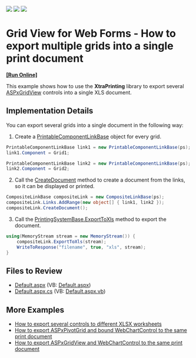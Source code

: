 <!-- default badges list -->
![](https://img.shields.io/endpoint?url=https://codecentral.devexpress.com/api/v1/VersionRange/128538425/22.2.3%2B)
[![](https://img.shields.io/badge/Open_in_DevExpress_Support_Center-FF7200?style=flat-square&logo=DevExpress&logoColor=white)](https://supportcenter.devexpress.com/ticket/details/E1535)
[![](https://img.shields.io/badge/📖_How_to_use_DevExpress_Examples-e9f6fc?style=flat-square)](https://docs.devexpress.com/GeneralInformation/403183)
<!-- default badges end -->

# Grid View for Web Forms - How to export multiple grids into a single print document
<!-- run online -->
**[[Run Online]](https://codecentral.devexpress.com/128538425/)**
<!-- run online end -->

This example shows how to use the **XtraPrinting** library to export several  [ASPxGridView](https://docs.devexpress.com/AspNet/DevExpress.Web.ASPxGridView) controls into a single XLS document.

## Implementation Details

You can export several grids into a single document in the following way:

1. Create a [PrintableComponentLinkBase](https://docs.devexpress.com/CoreLibraries/DevExpress.XtraPrintingLinks.PrintableComponentLinkBase) object for every grid.

```cs
PrintableComponentLinkBase link1 = new PrintableComponentLinkBase(ps);
link1.Component = Grid1;

PrintableComponentLinkBase link2 = new PrintableComponentLinkBase(ps);
link2.Component = Grid2;
```

2. Call the [CreateDocument](https://docs.devexpress.com/CoreLibraries/DevExpress.XtraPrinting.LinkBase.CreateDocument) method to create a document from the links, so it can be displayed or printed.

```cs
CompositeLinkBase compositeLink = new CompositeLinkBase(ps);
compositeLink.Links.AddRange(new object[] { link1, link2 });
compositeLink.CreateDocument();
```

3. Call the [PrintingSystemBase.ExportToXls](https://docs.devexpress.com/CoreLibraries/DevExpress.XtraPrinting.LinkBase.ExportToXls(System.IO.Stream)) method to export the document.

```cs
using(MemoryStream stream = new MemoryStream()) {
    compositeLink.ExportToXls(stream);
    WriteToResponse("filename", true, "xls", stream);
}
```

## Files to Review

* [Default.aspx](./CS/WebSite/Default.aspx) (VB: [Default.aspx](./VB/WebSite/Default.aspx))
* [Default.aspx.cs](./CS/WebSite/Default.aspx.cs) (VB: [Default.aspx.vb](./VB/WebSite/Default.aspx.vb))


## More Examples

* [How to export several controls to different XLSX worksheets](https://github.com/DevExpress-Examples/asp-net-web-forms-export-several-controls-to-different-sheets)
* [How to export ASPxPivotGrid and bound WebChartControl to the same print document](https://github.com/DevExpress-Examples/asp-net-web-forms-export-pivot-grid-and-chart-in-one-document)
* [How to export ASPxGridView and WebChartControl to the same print document](https://github.com/DevExpress-Examples/asp-net-web-forms-export-grid-and-chart-in-one-document)

